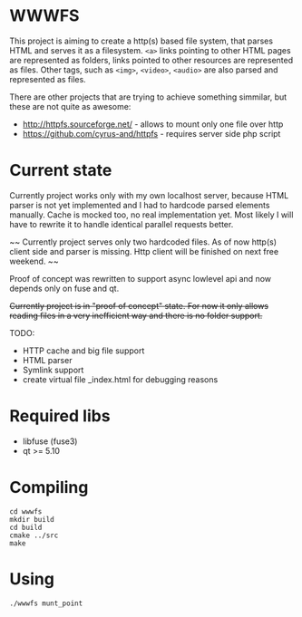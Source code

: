 # WWWFS

This project is aiming to create a http(s) based file system, that parses HTML and serves it as a filesystem. 
`<a>` links pointing to other HTML pages are represented as folders, links pointed to other resources are represented as files. Other tags, such as `<img>`, `<video>`, `<audio>` are also parsed and represented as files.

There are other projects that are trying to achieve something simmilar, but these are not quite as awesome:
* http://httpfs.sourceforge.net/ - allows to mount only one file over http
* https://github.com/cyrus-and/httpfs - requires server side php script

# Current state

Currently project works only with my own localhost server, because HTML parser is not yet implemented and I had to hardcode parsed elements manually. Cache is mocked too, no real implementation yet. Most likely I will have to rewrite it to handle identical parallel requests better.

~~ Currently project serves only two hardcoded files. As of now http(s) client side and parser is missing. Http client will be finished on next free weekend. ~~

Proof of concept was rewritten to support async lowlevel api and now depends only on fuse and qt.

~~Currently project is in "proof of concept" state. For now it only allows reading files in a very inefficient way and there is no folder support.~~

TODO:
* HTTP cache and big file support
* HTML parser
* Symlink support
* create virtual file _index.html for debugging reasons

# Required libs
* libfuse (fuse3)
* qt >= 5.10

# Compiling
```
cd wwwfs
mkdir build
cd build
cmake ../src
make
```

# Using
```
./wwwfs munt_point
```

